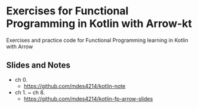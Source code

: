# Exercises for Functional Programming  in Kotlin with Arrow-kt

Exercises and practice code for Functional Programming learning in Kotlin with Arrow

## Slides and Notes

- ch 0.
  - https://github.com/mdes4214/kotlin-note
- ch 1. ~ ch 8.
  - https://github.com/mdes4214/kotlin-fp-arrow-slides

